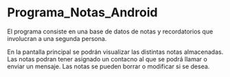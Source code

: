 # Programa_Notas_Android

El programa consiste en una base de datos de notas y recordatorios que involucran a una segunda persona.

En la pantalla principal se podrán visualizar las distintas notas almacenadas.
Las notas podran tener asignado un contacno al que se podrá llamar o enviar un mensaje.
Las notas se pueden borrar o modificar si se desea.
